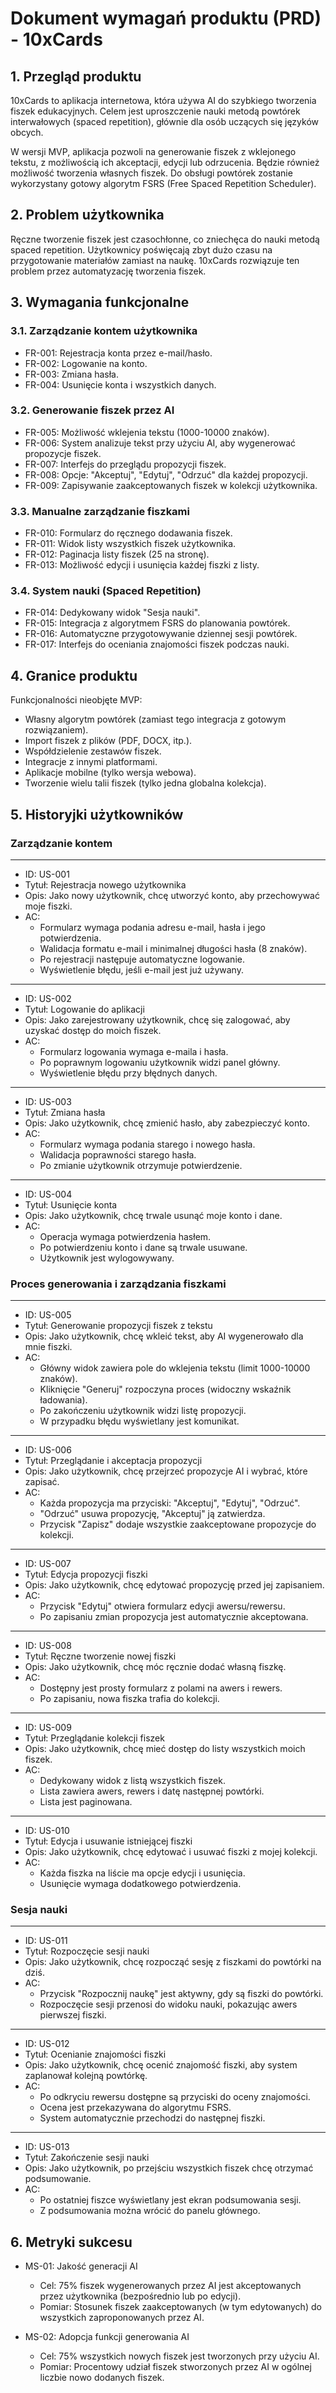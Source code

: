 # Dokument wymagań produktu (PRD) - 10xCards

## 1. Przegląd produktu
10xCards to aplikacja internetowa, która używa AI do szybkiego tworzenia fiszek edukacyjnych. Celem jest uproszczenie nauki metodą powtórek interwałowych (spaced repetition), głównie dla osób uczących się języków obcych.

W wersji MVP, aplikacja pozwoli na generowanie fiszek z wklejonego tekstu, z możliwością ich akceptacji, edycji lub odrzucenia. Będzie również możliwość tworzenia własnych fiszek. Do obsługi powtórek zostanie wykorzystany gotowy algorytm FSRS (Free Spaced Repetition Scheduler).

## 2. Problem użytkownika
Ręczne tworzenie fiszek jest czasochłonne, co zniechęca do nauki metodą spaced repetition. Użytkownicy poświęcają zbyt dużo czasu na przygotowanie materiałów zamiast na naukę. 10xCards rozwiązuje ten problem przez automatyzację tworzenia fiszek.

## 3. Wymagania funkcjonalne
### 3.1. Zarządzanie kontem użytkownika
-   FR-001: Rejestracja konta przez e-mail/hasło.
-   FR-002: Logowanie na konto.
-   FR-003: Zmiana hasła.
-   FR-004: Usunięcie konta i wszystkich danych.

### 3.2. Generowanie fiszek przez AI
-   FR-005: Możliwość wklejenia tekstu (1000-10000 znaków).
-   FR-006: System analizuje tekst przy użyciu AI, aby wygenerować propozycje fiszek.
-   FR-007: Interfejs do przeglądu propozycji fiszek.
-   FR-008: Opcje: "Akceptuj", "Edytuj", "Odrzuć" dla każdej propozycji.
-   FR-009: Zapisywanie zaakceptowanych fiszek w kolekcji użytkownika.

### 3.3. Manualne zarządzanie fiszkami
-   FR-010: Formularz do ręcznego dodawania fiszek.
-   FR-011: Widok listy wszystkich fiszek użytkownika.
-   FR-012: Paginacja listy fiszek (25 na stronę).
-   FR-013: Możliwość edycji i usunięcia każdej fiszki z listy.

### 3.4. System nauki (Spaced Repetition)
-   FR-014: Dedykowany widok "Sesja nauki".
-   FR-015: Integracja z algorytmem FSRS do planowania powtórek.
-   FR-016: Automatyczne przygotowywanie dziennej sesji powtórek.
-   FR-017: Interfejs do oceniania znajomości fiszek podczas nauki.

## 4. Granice produktu
Funkcjonalności nieobjęte MVP:
-   Własny algorytm powtórek (zamiast tego integracja z gotowym rozwiązaniem).
-   Import fiszek z plików (PDF, DOCX, itp.).
-   Współdzielenie zestawów fiszek.
-   Integracje z innymi platformami.
-   Aplikacje mobilne (tylko wersja webowa).
-   Tworzenie wielu talii fiszek (tylko jedna globalna kolekcja).

## 5. Historyjki użytkowników

### Zarządzanie kontem
---
-   ID: US-001
-   Tytuł: Rejestracja nowego użytkownika
-   Opis: Jako nowy użytkownik, chcę utworzyć konto, aby przechowywać moje fiszki.
-   AC:
    -   Formularz wymaga podania adresu e-mail, hasła i jego potwierdzenia.
    -   Walidacja formatu e-mail i minimalnej długości hasła (8 znaków).
    -   Po rejestracji następuje automatyczne logowanie.
    -   Wyświetlenie błędu, jeśli e-mail jest już używany.

---
-   ID: US-002
-   Tytuł: Logowanie do aplikacji
-   Opis: Jako zarejestrowany użytkownik, chcę się zalogować, aby uzyskać dostęp do moich fiszek.
-   AC:
    -   Formularz logowania wymaga e-maila i hasła.
    -   Po poprawnym logowaniu użytkownik widzi panel główny.
    -   Wyświetlenie błędu przy błędnych danych.

---
-   ID: US-003
-   Tytuł: Zmiana hasła
-   Opis: Jako użytkownik, chcę zmienić hasło, aby zabezpieczyć konto.
-   AC:
    -   Formularz wymaga podania starego i nowego hasła.
    -   Walidacja poprawności starego hasła.
    -   Po zmianie użytkownik otrzymuje potwierdzenie.

---
-   ID: US-004
-   Tytuł: Usunięcie konta
-   Opis: Jako użytkownik, chcę trwale usunąć moje konto i dane.
-   AC:
    -   Operacja wymaga potwierdzenia hasłem.
    -   Po potwierdzeniu konto i dane są trwale usuwane.
    -   Użytkownik jest wylogowywany.

### Proces generowania i zarządzania fiszkami
---
-   ID: US-005
-   Tytuł: Generowanie propozycji fiszek z tekstu
-   Opis: Jako użytkownik, chcę wkleić tekst, aby AI wygenerowało dla mnie fiszki.
-   AC:
    -   Główny widok zawiera pole do wklejenia tekstu (limit 1000-10000 znaków).
    -   Kliknięcie "Generuj" rozpoczyna proces (widoczny wskaźnik ładowania).
    -   Po zakończeniu użytkownik widzi listę propozycji.
    -   W przypadku błędu wyświetlany jest komunikat.

---
-   ID: US-006
-   Tytuł: Przeglądanie i akceptacja propozycji
-   Opis: Jako użytkownik, chcę przejrzeć propozycje AI i wybrać, które zapisać.
-   AC:
    -   Każda propozycja ma przyciski: "Akceptuj", "Edytuj", "Odrzuć".
    -   "Odrzuć" usuwa propozycję, "Akceptuj" ją zatwierdza.
    -   Przycisk "Zapisz" dodaje wszystkie zaakceptowane propozycje do kolekcji.

---
-   ID: US-007
-   Tytuł: Edycja propozycji fiszki
-   Opis: Jako użytkownik, chcę edytować propozycję przed jej zapisaniem.
-   AC:
    -   Przycisk "Edytuj" otwiera formularz edycji awersu/rewersu.
    -   Po zapisaniu zmian propozycja jest automatycznie akceptowana.

---
-   ID: US-008
-   Tytuł: Ręczne tworzenie nowej fiszki
-   Opis: Jako użytkownik, chcę móc ręcznie dodać własną fiszkę.
-   AC:
    -   Dostępny jest prosty formularz z polami na awers i rewers.
    -   Po zapisaniu, nowa fiszka trafia do kolekcji.

---
-   ID: US-009
-   Tytuł: Przeglądanie kolekcji fiszek
-   Opis: Jako użytkownik, chcę mieć dostęp do listy wszystkich moich fiszek.
-   AC:
    -   Dedykowany widok z listą wszystkich fiszek.
    -   Lista zawiera awers, rewers i datę następnej powtórki.
    -   Lista jest paginowana.

---
-   ID: US-010
-   Tytuł: Edycja i usuwanie istniejącej fiszki
-   Opis: Jako użytkownik, chcę edytować i usuwać fiszki z mojej kolekcji.
-   AC:
    -   Każda fiszka na liście ma opcje edycji i usunięcia.
    -   Usunięcie wymaga dodatkowego potwierdzenia.

### Sesja nauki
---
-   ID: US-011
-   Tytuł: Rozpoczęcie sesji nauki
-   Opis: Jako użytkownik, chcę rozpocząć sesję z fiszkami do powtórki na dziś.
-   AC:
    -   Przycisk "Rozpocznij naukę" jest aktywny, gdy są fiszki do powtórki.
    -   Rozpoczęcie sesji przenosi do widoku nauki, pokazując awers pierwszej fiszki.

---
-   ID: US-012
-   Tytuł: Ocenianie znajomości fiszki
-   Opis: Jako użytkownik, chcę ocenić znajomość fiszki, aby system zaplanował kolejną powtórkę.
-   AC:
    -   Po odkryciu rewersu dostępne są przyciski do oceny znajomości.
    -   Ocena jest przekazywana do algorytmu FSRS.
    -   System automatycznie przechodzi do następnej fiszki.

---
-   ID: US-013
-   Tytuł: Zakończenie sesji nauki
-   Opis: Jako użytkownik, po przejściu wszystkich fiszek chcę otrzymać podsumowanie.
-   AC:
    -   Po ostatniej fiszce wyświetlany jest ekran podsumowania sesji.
    -   Z podsumowania można wrócić do panelu głównego.

## 6. Metryki sukcesu
-   MS-01: Jakość generacji AI
    -   Cel: 75% fiszek wygenerowanych przez AI jest akceptowanych przez użytkownika (bezpośrednio lub po edycji).
    -   Pomiar: Stosunek fiszek zaakceptowanych (w tym edytowanych) do wszystkich zaproponowanych przez AI.

-   MS-02: Adopcja funkcji generowania AI
    -   Cel: 75% wszystkich nowych fiszek jest tworzonych przy użyciu AI.
    -   Pomiar: Procentowy udział fiszek stworzonych przez AI w ogólnej liczbie nowo dodanych fiszek.
